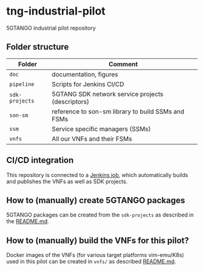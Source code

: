# tng-industrial-pilot
5GTANGO industrial pilot repository


## Folder structure

| Folder | Comment |
| --- | --- |
| `doc` | documentation, figures |
| `pipeline` | Scripts for Jenkins CI/CD |
| `sdk-projects` | 5GTANG SDK network service projects (descriptors) |
| `son-sm`| reference to son-sm library to build SSMs and FSMs |
| `ssm` | Service specific managers (SSMs) |
| `vnfs` | All our VNFs and their FSMs |

## CI/CD integration

This repository is connected to a [Jenkins job](https://jenkins.sonata-nfv.eu/view/PIPELINE/job/tng-industrial-pilot/), which automatically builds and publishes the VNFs as well as SDK projects.

## How to (manually) create 5GTANGO packages

5GTANGO packages can be created from the `sdk-projects` as described in the [README.md](sdk-projects/).

## How to (manually) build the VNFs for this pilot?

Docker images of the VNFs (for various target platforms vim-emu/K8s) used in this pilot can be created in `vnfs/` as described [README.md](vnfs/).

